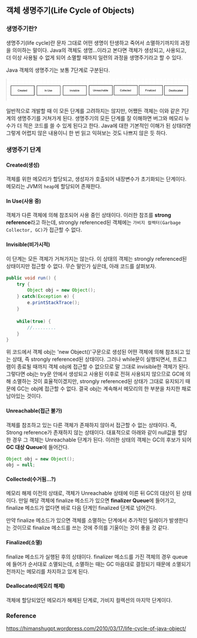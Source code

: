 
## 객체 생명주기(Life Cycle of Objects)

### 생명주기란?
생명주기(life cycle)란 문자 그대로 어떤 생명이 탄생하고 죽어서 소멸하기까지의 과정을 의미하는 말이다. Java의 객체도 생명...이라고 본다면 객체가 생성되고, 사용되고, 더 이상 사용될 수 없게 되어 소멸할 때까지 일련의 과정을 생명주기라고 할 수 있다.  

Java 객체의 생명주기는 보통 7단계로 구분된다.

![cycle](/img/life_cycle_of_objects.JPG)  

일반적으로 개발할 때 이 모든 단계를 고려하지는 않지만, 어쨌든 객체는 이와 같은 7단계의 생명주기를 거쳐가게 된다. 생명주기의 모든 단계를 잘 이해하면 버그와 메모리 누수가 더 적은 코드를 쓸 수 있게 된다고 한다. Java에 대한 기본적인 이해가 된 상태라면 그렇게 어렵지 않은 내용이니 한 번 읽고 익혀보는 것도 나쁘지 않은 듯 하다.

### 생명주기 단계
#### Created(생성)
객체를 위한 메모리가 할당되고, 생성자가 호출되어 내장변수가 초기화되는 단계이다. 메모리는 JVM의 `heap`에 할당되어 존재한다.
#### In Use(사용 중)
객체가 다른 객체에 의해 참조되어 사용 중인 상태이다. 이러한 참조를 **strong reference**라고 하는데, strongly referenced된 객체에는 `가비지 컬렉터(Garbage Collector, GC)`가 접근할 수 없다.
#### Invisible(비가시적)
이 단계는 모든 객체가 거쳐가지는 않는다. 이 상태의 객체는 strongly referenced된 상태이지만 접근할 수 없다. 무슨 말인가 싶은데, 아래 코드를 살펴보자.
```java
public void run() {
    try {
        Object obj = new Object();
    } catch(Exception e) {
        e.printStackTrace();
    }

    while(true) {
        //.........
    }
}
```
위 코드에서 객체 obj는 'new Object()'구문으로 생성된 어떤 객체에 의해 참조되고 있는 상태, 즉 strongly referenced된 상태이다. 그러나 while문이 실행되면서, 프로그램이 종료될 때까지 객체 obj에 접근할 수 없으므로 말 그대로 invisible한 객체가 된다. 그렇다면 obj는 try문 안에서 생성되고 사용된 이후로 전혀 사용되지 않으므로 GC에 의해 소멸하는 것이 효율적이겠지만, strongly referenced된 상태가 그대로 유지되기 때문에 GC는 obj에 접근할 수 없다. 결국 obj는 계속해서 메모리의 한 부분을 차지한 채로 남아있는 것이다.
#### Unreachable(접근 불가)
객체를 참조하고 있는 다른 객체가 존재하지 않아서 접근할 수 없는 상태이다. 즉, Strong reference가 존재하지 않는 상태이다. 대표적으로 아래와 같이 null값을 할당한 경우 그 객체는 Unreachable 단계가 된다. 이러한 상태의 객체는 GC의 후보가 되어 **GC 대상 Queue**에 들어간다.
```java
Object obj = new Object();
obj = null;
```
#### Collected(수거됨...?)
메모리 해제 이전의 상태로, 객체가 Unreachable 상태에 이른 뒤 GC의 대상이 된 상태이다. 만일 해당 객체에 finalize 메소드가 있으면 **finalizer Queue**에 들어가고, finalize 메소드가 없다면 바로 다음 단계인 finalized 단계로 넘어간다.

만약 finalize 메소드가 있으면 객체를 소멸하는 단계에서 추가적인 딜레이가 발생한다는 것이므로 finalize 메소드를 쓰는 것에 주의를 기울이는 것이 좋을 것 같다.
#### Finalized(소멸)
finalize 메소드가 실행된 후의 상태이다. finalizer 메소드를 가진 객체의 경우 queue에 들어가 순서대로 소멸되는데, 소멸하는 때는 GC 마음대로 결정되기 때문에 소멸되기 전까지는 메모리를 차지하고 있게 된다.
#### Deallocated(메모리 해제)
객체에 할당되었던 메모리가 해제된 단계로, 가비지 컬렉션의 마지막 단계이다.

### Reference
<https://himanshugpt.wordpress.com/2010/03/17/life-cycle-of-java-object/>
